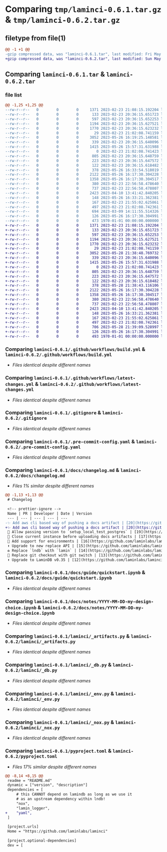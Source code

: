 # Comparing `tmp/laminci-0.6.1.tar.gz` & `tmp/laminci-0.6.2.tar.gz`

## filetype from file(1)

```diff
@@ -1 +1 @@
-gzip compressed data, was "laminci-0.6.1.tar", last modified: Fri May 26 16:34:09 2023, max compression
+gzip compressed data, was "laminci-0.6.2.tar", last modified: Sun May 28 21:39:19 2023, max compression
```

## Comparing `laminci-0.6.1.tar` & `laminci-0.6.2.tar`

### file list

```diff
@@ -1,25 +1,25 @@
--rw-r--r--   0        0        0     1371 2023-02-23 21:08:15.192204 laminci-0.6.1/.github/workflows/build.yml
--rw-r--r--   0        0        0      133 2023-02-23 20:36:15.651723 laminci-0.6.1/.github/workflows/latest-changes.jinja2
--rw-r--r--   0        0        0      597 2023-02-23 20:36:15.652253 laminci-0.6.1/.github/workflows/latest-changes.yml
--rw-r--r--   0        0        0     1194 2023-02-23 20:36:15.627521 laminci-0.6.1/.gitignore
--rw-r--r--   0        0        0     1770 2023-02-23 20:36:15.623232 laminci-0.6.1/.pre-commit-config.yaml
--rw-r--r--   0        0        0       29 2023-02-23 21:02:08.741159 laminci-0.6.1/README.md
--rw-r--r--   0        0        0     3052 2023-05-26 16:19:25.148581 laminci-0.6.1/docs/changelog.md
--rw-r--r--   0        0        0      339 2023-02-23 20:36:15.640096 laminci-0.6.1/docs/guide/index.md
--rw-r--r--   0        0        0     1415 2023-05-26 15:57:31.631988 laminci-0.6.1/docs/guide/quickstart.ipynb
--rw-r--r--   0        0        0        0 2023-02-23 21:02:08.741423 laminci-0.6.1/docs/index.md
--rw-r--r--   0        0        0      805 2023-02-23 20:36:15.648759 laminci-0.6.1/docs/notes/YYYY-MM-DD-my-design-choice.ipynb
--rw-r--r--   0        0        0      223 2023-02-23 20:36:15.647572 laminci-0.6.1/docs/notes/index.md
--rw-r--r--   0        0        0      122 2023-02-23 20:36:15.618482 laminci-0.6.1/lamin-project.yaml
--rw-r--r--   0        0        0      378 2023-05-26 16:33:54.518019 laminci-0.6.1/laminci/__init__.py
--rw-r--r--   0        0        0     2122 2023-05-26 16:17:30.304228 laminci-0.6.1/laminci/_artifacts.py
--rw-r--r--   0        0        0     1358 2023-05-26 16:17:30.304517 laminci-0.6.1/laminci/_db.py
--rw-r--r--   0        0        0      380 2023-02-23 22:56:58.478640 laminci-0.6.1/laminci/_docs.py
--rw-r--r--   0        0        0      737 2023-02-23 22:56:58.478807 laminci-0.6.1/laminci/_env.py
--rw-r--r--   0        0        0     2423 2023-04-10 13:41:42.840205 laminci-0.6.1/laminci/_nox.py
--rw-r--r--   0        0        0      148 2023-05-26 16:33:21.362381 laminci-0.6.1/laminci/db.py
--rw-r--r--   0        0        0      167 2023-02-23 21:55:02.625861 laminci-0.6.1/laminci/nox.py
--rw-r--r--   0        0        0      497 2023-02-23 21:02:08.742361 laminci-0.6.1/noxfile.py
--rw-r--r--   0        0        0      694 2023-03-09 14:11:55.514326 laminci-0.6.1/pyproject.toml
--rw-r--r--   0        0        0      126 2023-05-26 16:17:30.304991 laminci-0.6.1/tests/test_artifacts.py
--rw-r--r--   0        0        0      473 1970-01-01 00:00:00.000000 laminci-0.6.1/PKG-INFO
+-rw-r--r--   0        0        0     1371 2023-02-23 21:08:15.192204 laminci-0.6.2/.github/workflows/build.yml
+-rw-r--r--   0        0        0      133 2023-02-23 20:36:15.651723 laminci-0.6.2/.github/workflows/latest-changes.jinja2
+-rw-r--r--   0        0        0      597 2023-02-23 20:36:15.652253 laminci-0.6.2/.github/workflows/latest-changes.yml
+-rw-r--r--   0        0        0     1194 2023-02-23 20:36:15.627521 laminci-0.6.2/.gitignore
+-rw-r--r--   0        0        0     1770 2023-02-23 20:36:15.623232 laminci-0.6.2/.pre-commit-config.yaml
+-rw-r--r--   0        0        0       29 2023-02-23 21:02:08.741159 laminci-0.6.2/README.md
+-rw-r--r--   0        0        0     3052 2023-05-28 21:38:48.769732 laminci-0.6.2/docs/changelog.md
+-rw-r--r--   0        0        0      339 2023-02-23 20:36:15.640096 laminci-0.6.2/docs/guide/index.md
+-rw-r--r--   0        0        0     1415 2023-05-26 15:57:31.631988 laminci-0.6.2/docs/guide/quickstart.ipynb
+-rw-r--r--   0        0        0        0 2023-02-23 21:02:08.741423 laminci-0.6.2/docs/index.md
+-rw-r--r--   0        0        0      805 2023-02-23 20:36:15.648759 laminci-0.6.2/docs/notes/YYYY-MM-DD-my-design-choice.ipynb
+-rw-r--r--   0        0        0      223 2023-02-23 20:36:15.647572 laminci-0.6.2/docs/notes/index.md
+-rw-r--r--   0        0        0      122 2023-02-23 20:36:15.618482 laminci-0.6.2/lamin-project.yaml
+-rw-r--r--   0        0        0      378 2023-05-28 21:38:43.116106 laminci-0.6.2/laminci/__init__.py
+-rw-r--r--   0        0        0     2122 2023-05-26 16:17:30.304228 laminci-0.6.2/laminci/_artifacts.py
+-rw-r--r--   0        0        0     1358 2023-05-26 16:17:30.304517 laminci-0.6.2/laminci/_db.py
+-rw-r--r--   0        0        0      380 2023-02-23 22:56:58.478640 laminci-0.6.2/laminci/_docs.py
+-rw-r--r--   0        0        0      737 2023-02-23 22:56:58.478807 laminci-0.6.2/laminci/_env.py
+-rw-r--r--   0        0        0     2423 2023-04-10 13:41:42.840205 laminci-0.6.2/laminci/_nox.py
+-rw-r--r--   0        0        0      148 2023-05-26 16:33:21.362381 laminci-0.6.2/laminci/db.py
+-rw-r--r--   0        0        0      167 2023-02-23 21:55:02.625861 laminci-0.6.2/laminci/nox.py
+-rw-r--r--   0        0        0      497 2023-02-23 21:02:08.742361 laminci-0.6.2/noxfile.py
+-rw-r--r--   0        0        0      706 2023-05-28 21:39:09.528997 laminci-0.6.2/pyproject.toml
+-rw-r--r--   0        0        0      126 2023-05-26 16:17:30.304991 laminci-0.6.2/tests/test_artifacts.py
+-rw-r--r--   0        0        0      493 1970-01-01 00:00:00.000000 laminci-0.6.2/PKG-INFO
```

### Comparing `laminci-0.6.1/.github/workflows/build.yml` & `laminci-0.6.2/.github/workflows/build.yml`

 * *Files identical despite different names*

### Comparing `laminci-0.6.1/.github/workflows/latest-changes.yml` & `laminci-0.6.2/.github/workflows/latest-changes.yml`

 * *Files identical despite different names*

### Comparing `laminci-0.6.1/.gitignore` & `laminci-0.6.2/.gitignore`

 * *Files identical despite different names*

### Comparing `laminci-0.6.1/.pre-commit-config.yaml` & `laminci-0.6.2/.pre-commit-config.yaml`

 * *Files identical despite different names*

### Comparing `laminci-0.6.1/docs/changelog.md` & `laminci-0.6.2/docs/changelog.md`

 * *Files 1% similar despite different names*

```diff
@@ -1,13 +1,13 @@
 # Changelog
 
 <!-- prettier-ignore -->
 Name | PR | Developer | Date | Version
 --- | --- | --- | --- | ---
-✨ Add aws cli based way of pushing a docs artifact | [20](https://github.com/laminlabs/laminci/pull/20) | [falexwolf](https://github.com/falexwolf) | 2023-05-26 | 0.6.0
+✨ Add aws cli based way of pushing a docs artifact | [20](https://github.com/laminlabs/laminci/pull/20) | [falexwolf](https://github.com/falexwolf) | 2023-05-26 | 0.6.2
 🚸 Allow passing version to `setup_local_test_postgres` | [19](https://github.com/laminlabs/laminci/pull/19) | [falexwolf](https://github.com/falexwolf) | 2023-04-20 |
 🚸 Close current instance before uploading docs artifacts | [17](https://github.com/laminlabs/laminci/pull/17) | [falexwolf](https://github.com/falexwolf) | 2023-04-10 | 0.5.3
 🚸 Add support for environments | [16](https://github.com/laminlabs/laminci/pull/16) | [falexwolf](https://github.com/falexwolf) | 2023-04-10 | 0.5.1
 ⬆️ Upgrade to new replace API | [15](https://github.com/laminlabs/laminci/pull/15) | [falexwolf](https://github.com/falexwolf) | 2023-04-10 | 0.5.0
 ♻️ Replace `lndb` with `lamin` | [14](https://github.com/laminlabs/laminci/pull/14) | [falexwolf](https://github.com/falexwolf) | 2023-03-29 | 0.4.2
 🚸 Replace git checkout with git switch | [13](https://github.com/laminlabs/laminci/pull/13) | [falexwolf](https://github.com/falexwolf) | 2023-03-27 | 0.4.1
 ⬆️ Upgrade to LaminDB v0.35 | [12](https://github.com/laminlabs/laminci/pull/12) | [falexwolf](https://github.com/falexwolf) | 2023-03-26 | 0.4.0
```

### Comparing `laminci-0.6.1/docs/guide/quickstart.ipynb` & `laminci-0.6.2/docs/guide/quickstart.ipynb`

 * *Files identical despite different names*

### Comparing `laminci-0.6.1/docs/notes/YYYY-MM-DD-my-design-choice.ipynb` & `laminci-0.6.2/docs/notes/YYYY-MM-DD-my-design-choice.ipynb`

 * *Files identical despite different names*

### Comparing `laminci-0.6.1/laminci/_artifacts.py` & `laminci-0.6.2/laminci/_artifacts.py`

 * *Files identical despite different names*

### Comparing `laminci-0.6.1/laminci/_db.py` & `laminci-0.6.2/laminci/_db.py`

 * *Files identical despite different names*

### Comparing `laminci-0.6.1/laminci/_env.py` & `laminci-0.6.2/laminci/_env.py`

 * *Files identical despite different names*

### Comparing `laminci-0.6.1/laminci/_nox.py` & `laminci-0.6.2/laminci/_nox.py`

 * *Files identical despite different names*

### Comparing `laminci-0.6.1/pyproject.toml` & `laminci-0.6.2/pyproject.toml`

 * *Files 17% similar despite different names*

```diff
@@ -8,14 +8,15 @@
 readme = "README.md"
 dynamic = ["version", "description"]
 dependencies = [
     # this CANNOT depend on lamindb as long as we use it
     # as an upstream dependency within lndb!
     "nox",
     "lamin_logger",
+    "yaml",
 ]
 
 [project.urls]
 Home = "https://github.com/laminlabs/laminci"
 
 [project.optional-dependencies]
 dev = [
```

